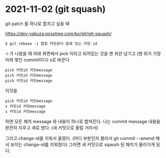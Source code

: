 # 2021-11-02 (git squash)

git patch 를 하나로 합치고 싶을 때

https://dev-yakuza.posstree.com/ko/git/git-squash/



```shell
$ git rebase -i 합칠 커밋보다 밑에 있는 커밋 id
```

-i 가 나왔을 때 아래 화면에서 pick 이라고 되어있는 것을 맨 위만 남기고 (맨 위가 가장 아래 쌓인 commit이다) s로 바꾼다

```shell
pick 커밋id 커밋message
pick 커밋id 커밋message
pick 커밋id 커밋message
```

이것을

```shell
pick 커밋id 커밋message
s 커밋id 커밋message
s 커밋id 커밋message
```

하면 모든 패치 message 와 내용이 하나로 합쳐진다. 나는 commit message 내용을 완전히 지우고 새로 썼다. (새 커밋으로 올릴 거라서)

그리고 change-id를 지워서 올렸다. (어디 부분인지 몰라서 git commit --amend 해서 보이는 change-id를 지워줬다) 그러면 새 커밋으로 sqaush 된 패치가 올라가게 된다.